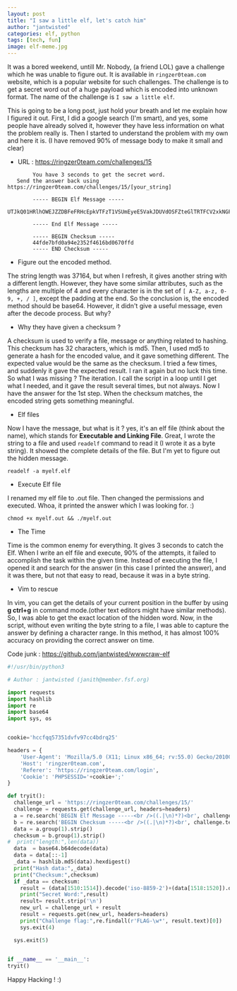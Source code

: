 ```yaml
---
layout: post
title: "I saw a little elf, let's catch him"
author: "jantwisted"
categories: elf, python
tags: [tech, fun]
image: elf-meme.jpg
---
```



It was a bored weekend, untill Mr. Nobody, (a friend LOL) gave a challenge which he was unable to figure out. It is available in `ringzer0team.com` website, which is a popular website for such challenges. The challenge is to get a secret word out of a huge payload which is encoded into unknown format. The name of the challenge is `I saw a little elf`.

This is going to be a long post, just hold your breath and let me explain how I figured it out. First, I did a google search (I'm smart), and yes, some people have already solved it, however they have less information on what the problem really is. Then I started to understand the problem with my own and here it is. (I have removed 90% of message body to make it small and clear)

* URL : https://ringzer0team.com/challenges/15

```
		You have 3 seconds to get the secret word.
   Send the answer back using https://ringzer0team.com/challenges/15/[your_string]

		----- BEGIN Elf Message -----
   UTJkQ01HRlhOWEJZZDBFeFRHcEpkVTFzT1VSUmEyeE5VakJDUVdOSFZteGlTRTFCV2xkNGFWbFdVbXhpYlRselVUQXhWV050VmpCak1teHVXbGhLWmxSV1VrcFlkMEptV0RCU1QxSldPVVJVVmxKbVdIZENlbHB........etc

		----- End Elf Message -----

		----- BEGIN Checksum -----
		44fde7bfd0a94e2352f4616bd0670ffd
		----- END Checksum -----
```
*  Figure out the encoded method.

The string length was 37164, but when I refresh, it gives another string with a different length. However,  they have some similar attributes, such as the lengths are multiple of 4 and every character is in the set of `[ A-Z, a-z, 0-9, +, / ]`, except the padding at the end. So the conclusion is, the encoded method should be base64. However, it didn't give a useful message, even after the decode process. But why?

*  Why they have given a checksum ?

A checksum is used to verify a file, message or anything related to hashing. This checksum has 32 characters, which is md5. Then, I used md5 to generate a hash for the encoded value, and it gave something different. The expected value would be the same as the checksum. I tried a few times, and suddenly it gave the expected result. I ran it again but no luck this time. So what I was missing ? The iteration. I call the script in a loop until I get what I needed, and it gave the result several times, but not always. Now I have the answer for the 1st step. When the checksum matches, the encoded string gets something meaningful.

* Elf files

Now I have the message, but what is it ? yes, it's an elf file (think about the name), which stands for **Executable and Linking File**. Great, I wrote the string to a file and used `readelf` command to read it (I wrote it as a byte string). It showed the complete details of the file. But I'm yet to figure out the hidden message.

```shell
readelf -a myelf.elf
```
* Execute Elf file

I renamed my elf file to .out file. Then changed the permissions and executed. Whoa, it printed the answer which I was looking for. :)

```shell
chmod +x myelf.out && ./myelf.out
```

* The Time

Time is the common enemy for everything. It gives 3 seconds to catch the Elf. When I write an elf file and execute, 90% of the attempts, it failed to accomplish the task within the given time. Instead of executing the file, I opened it and search for the answer (in this case I printed the answer), and it was there, but not that easy to read, because it was in a byte string.

* Vim to rescue

In vim, you can get the details of your current position in the buffer by using **g ctrl+g** in command mode.(other text editors might have similar methods). So, I was able to get the exact location of the hidden word. Now, in the script, without even writing the byte string to a file, I was able to capture the answer by defining a character range. In this method, it has almost 100% accuracy on providing the correct answer on time.

Code junk : https://github.com/jantwisted/wwwcraw-elf

```python
#!/usr/bin/python3

# Author : jantwisted (janith@member.fsf.org)

import requests
import hashlib
import re
import base64
import sys, os


cookie='hccfqq57351dvfv97cc4bdrq25'

headers = {
    'User-Agent': 'Mozilla/5.0 (X11; Linux x86_64; rv:55.0) Gecko/20100101 Firefox/55.0',
    'Host': 'ringzer0team.com',
    'Referer': 'https://ringzer0team.com/login',
    'Cookie': 'PHPSESSID='+cookie+';'
}

def tryit():
  challenge_url = 'https://ringzer0team.com/challenges/15/'
  challenge = requests.get(challenge_url, headers=headers)
  a = re.search('BEGIN Elf Message -----<br />((.|\n)*?)<br', challenge.text)
  b = re.search('BEGIN Checksum -----<br />((.|\n)*?)<br', challenge.text)
  data = a.group(1).strip()
  checksum = b.group(1).strip()
#  print("length:",len(data))
  data  = base64.b64decode(data)
  data = data[::-1]
  _data = hashlib.md5(data).hexdigest()
  print("Hash data:",_data)
  print("Checksum:",checksum)
  if _data == checksum:
    result = (data[1510:1514]).decode('iso-8859-2')+(data[1518:1520]).decode('iso-8859-2') 
    print("Secret Word:",result)
    result= result.strip('\n')
    new_url = challenge_url + result 
    result = requests.get(new_url, headers=headers)
    print("Challenge flag:",re.findall(r'FLAG-\w*', result.text)[0])
    sys.exit(4)

  sys.exit(5)
 

if __name__ == '__main__':
tryit()
```

Happy Hacking ! :)
